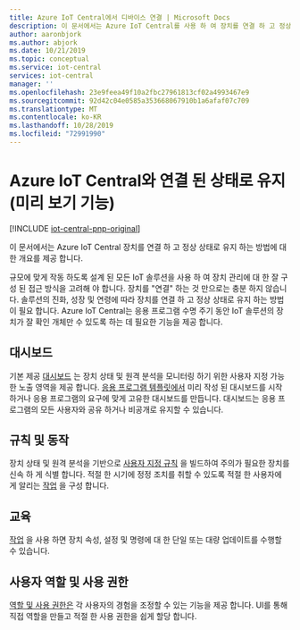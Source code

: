 ```yaml
---
title: Azure IoT Central에서 디바이스 연결 | Microsoft Docs
description: 이 문서에서는 Azure IoT Central를 사용 하 여 장치를 연결 하 고 정상 상태로 유지 하는 방법에 대 한 요약을 제공 합니다.
author: aaronbjork
ms.author: abjork
ms.date: 10/21/2019
ms.topic: conceptual
ms.service: iot-central
services: iot-central
manager: ''
ms.openlocfilehash: 23e9feea49f10a2fbc27961813cf02a4993467e9
ms.sourcegitcommit: 92d42c04e0585a353668067910b1a6afaf07c709
ms.translationtype: MT
ms.contentlocale: ko-KR
ms.lasthandoff: 10/28/2019
ms.locfileid: "72991990"
---
```

# <a name="stay-connected-with-azure-iot-central-preview-features"></a>Azure IoT Central와 연결 된 상태로 유지 (미리 보기 기능)

[!INCLUDE [iot-central-pnp-original](../../../includes/iot-central-pnp-original-note.md)]

이 문서에서는 Azure IoT Central 장치를 연결 하 고 정상 상태로 유지 하는 방법에 대 한 개요를 제공 합니다.

규모에 맞게 작동 하도록 설계 된 모든 IoT 솔루션을 사용 하 여 장치 관리에 대 한 잘 구성 된 접근 방식을 고려해 야 합니다. 장치를 "연결" 하는 것 만으로는 충분 하지 않습니다. 솔루션의 진화, 성장 및 연령에 따라 장치를 연결 하 고 정상 상태로 유지 하는 방법이 필요 합니다. Azure IoT Central는 응용 프로그램 수명 주기 동안 IoT 솔루션의 장치가 잘 확인 개체만 수 있도록 하는 데 필요한 기능을 제공 합니다.

## <a name="dashboards"></a>대시보드 
기본 제공 [대시보드](howto-manage-devices.md#import-devices) 는 장치 상태 및 원격 분석을 모니터링 하기 위한 사용자 지정 가능한 노출 영역을 제공 합니다. [응용 프로그램 템플릿에서](howto-use-app-templates-pnp.md) 미리 작성 된 대시보드를 시작 하거나 응용 프로그램의 요구에 맞게 고유한 대시보드를 만듭니다. 대시보드는 응용 프로그램의 모든 사용자와 공유 하거나 비공개로 유지할 수 있습니다.

## <a name="rules-and-actions"></a>규칙 및 동작 
장치 상태 및 원격 분석을 기반으로 [사용자 지정 규칙](howto-create-event-rules.md) 을 빌드하여 주의가 필요한 장치를 신속 하 게 식별 합니다. 적절 한 시기에 정정 조치를 취할 수 있도록 적절 한 사용자에 게 알리는 [작업](howto-create-event-rules.md#configure-actions) 을 구성 합니다.

## <a name="jobs"></a>교육 
[작업](howto-run-a-job.md) 을 사용 하면 장치 속성, 설정 및 명령에 대 한 단일 또는 대량 업데이트를 수행할 수 있습니다. 

## <a name="user-roles-and-permissions"></a>사용자 역할 및 사용 권한
[역할 및 사용 권한은](howto-manage-users-roles-pnp.md) 각 사용자의 경험을 조정할 수 있는 기능을 제공 합니다. UI를 통해 직접 역할을 만들고 적절 한 사용 권한을 쉽게 할당 합니다. 




